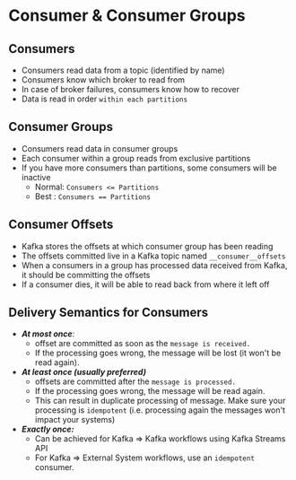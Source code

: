 # Consumer & Consumer Groups

## Consumers

- Consumers read data from a topic (identified by name)
- Consumers know which broker to read from
- In case of broker failures, consumers know how to recover
- Data is read in order `within each partitions`

## Consumer Groups

- Consumers read data in consumer groups
- Each consumer within a group reads from exclusive partitions
- If you have more consumers than partitions, some consumers will be inactive
    - Normal: `Consumers <= Partitions`
    - Best : `Consumers == Partitions`

## Consumer Offsets

- Kafka stores the offsets at which consumer group has been reading
- The offsets committed live in a Kafka topic named `__consumer__offsets`
- When a consumers in a group has processed data received from Kafka, it should be committing the offsets
- If a consumer dies, it will be able to read back from where it left off

## Delivery Semantics for Consumers

- _**At most once**_:
    - offset are committed as soon as the `message is received.`
    - If the processing goes wrong, the message will be lost (it won't be read again).
- **_At least once (usually preferred)_**
    - offsets are committed after the `message is processed.`
    - If the processing goes wrong, the message will be read again.
    - This can result in duplicate processing of message. Make sure your processing is `idempotent` (i.e. processing
      again the messages won't impact your systems)
- **_Exactly once:_**
    - Can be achieved for Kafka => Kafka workflows using Kafka Streams API
    - For Kafka => External System workflows, use an `idempotent` consumer.